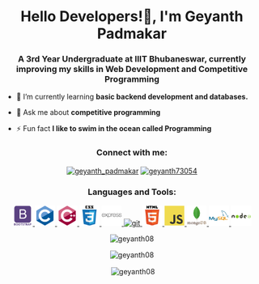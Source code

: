 <h1 align="center">Hello Developers!👋, I'm Geyanth Padmakar</h1>
<h3 align="center">A 3rd Year Undergraduate at IIIT Bhubaneswar, currently improving my skills in Web Development and Competitive Programming</h3>

- 🌱 I’m currently learning **basic backend development and databases.**

- 💬 Ask me about **competitive programming**

- ⚡ Fun fact **I like to swim in the ocean called Programming**

<h3 align="center">Connect with me:</h3>
<p align="center">
<a href="https://instagram.com/geyanth_padmakar" target="blank"><img align="center" src="https://raw.githubusercontent.com/rahuldkjain/github-profile-readme-generator/master/src/images/icons/Social/instagram.svg" alt="geyanth_padmakar" height="30" width="40" /></a>
<a href="https://www.codechef.com/users/geyanth73054" target="blank"><img align="center" src="https://cdn.jsdelivr.net/npm/simple-icons@3.1.0/icons/codechef.svg" alt="geyanth73054" height="30" width="40" /></a>
</p>

<h3 align="center">Languages and Tools:</h3>
<p align="center"> <a href="https://getbootstrap.com" target="_blank"> <img src="https://raw.githubusercontent.com/devicons/devicon/master/icons/bootstrap/bootstrap-plain-wordmark.svg" alt="bootstrap" width="40" height="40"/> </a> <a href="https://www.cprogramming.com/" target="_blank"> <img src="https://raw.githubusercontent.com/devicons/devicon/master/icons/c/c-original.svg" alt="c" width="40" height="40"/> </a> <a href="https://www.w3schools.com/cpp/" target="_blank"> <img src="https://raw.githubusercontent.com/devicons/devicon/master/icons/cplusplus/cplusplus-original.svg" alt="cplusplus" width="40" height="40"/> </a> <a href="https://www.w3schools.com/css/" target="_blank"> <img src="https://raw.githubusercontent.com/devicons/devicon/master/icons/css3/css3-original-wordmark.svg" alt="css3" width="40" height="40"/> </a> <a href="https://expressjs.com" target="_blank"> <img src="https://raw.githubusercontent.com/devicons/devicon/master/icons/express/express-original-wordmark.svg" alt="express" width="40" height="40"/> </a> <a href="https://git-scm.com/" target="_blank"> <img src="https://www.vectorlogo.zone/logos/git-scm/git-scm-icon.svg" alt="git" width="40" height="40"/> </a> <a href="https://www.w3.org/html/" target="_blank"> <img src="https://raw.githubusercontent.com/devicons/devicon/master/icons/html5/html5-original-wordmark.svg" alt="html5" width="40" height="40"/> </a> <a href="https://developer.mozilla.org/en-US/docs/Web/JavaScript" target="_blank"> <img src="https://raw.githubusercontent.com/devicons/devicon/master/icons/javascript/javascript-original.svg" alt="javascript" width="40" height="40"/> </a> <a href="https://www.mongodb.com/" target="_blank"> <img src="https://raw.githubusercontent.com/devicons/devicon/master/icons/mongodb/mongodb-original-wordmark.svg" alt="mongodb" width="40" height="40"/> </a> <a href="https://www.mysql.com/" target="_blank"> <img src="https://raw.githubusercontent.com/devicons/devicon/master/icons/mysql/mysql-original-wordmark.svg" alt="mysql" width="40" height="40"/> </a> <a href="https://nodejs.org" target="_blank"> <img src="https://raw.githubusercontent.com/devicons/devicon/master/icons/nodejs/nodejs-original-wordmark.svg" alt="nodejs" width="40" height="40"/> </a> </p>

<p align="center"> <img src="https://komarev.com/ghpvc/?username=geyanth08&label=Profile%20views&color=0e75b6&style=flat" alt="geyanth08" /> </p>

<p align="center"><img align="center" src="https://github-readme-stats.vercel.app/api/top-langs?username=geyanth08&show_icons=true&locale=en&layout=compact" alt="geyanth08" /></p>

<p align="center">&nbsp;<img align="center" src="https://github-readme-stats.vercel.app/api?username=geyanth08&show_icons=true&locale=en" alt="geyanth08" /></p>
